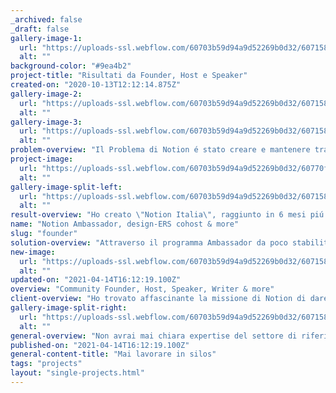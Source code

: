 ```yaml
---
_archived: false
_draft: false
gallery-image-1:
  url: "https://uploads-ssl.webflow.com/60703b59d94a9d52269b0d32/6071584facdb9fcb8bb9849b_03.png"
  alt: ""
background-color: "#9ea4b2"
project-title: "Risultati da Founder, Host e Speaker"
created-on: "2020-10-13T12:12:14.875Z"
gallery-image-2:
  url: "https://uploads-ssl.webflow.com/60703b59d94a9d52269b0d32/6071585a529e3ccd0c02103d_06.png"
  alt: ""
gallery-image-3:
  url: "https://uploads-ssl.webflow.com/60703b59d94a9d52269b0d32/6071585d51fa45271e79576f_07.png"
  alt: ""
problem-overview: "Il Problema di Notion é stato creare e mantenere traccia degli utenti, nel momento del loro grande incremento. Per il resto delle attivitá, é stata una scoperta e un qualcosa che mi sentivo valesse la pena di condividere e fare per il bene comune. "
project-image:
  url: "https://uploads-ssl.webflow.com/60703b59d94a9d52269b0d32/60770fd0d28975272ee885e4_Frame%207.png"
  alt: ""
gallery-image-split-left:
  url: "https://uploads-ssl.webflow.com/60703b59d94a9d52269b0d32/60715852672f3c678af25589_04.png"
  alt: ""
result-overview: "Ho creato \"Notion Italia\", raggiunto in 6 mesi piú di 1200 iscritti e aperto uno studio di consulenza esterno collaborando con loro come consulente UX per connettere users e support. design-ERS e Design Informale, i due podcast di cui sono host, hanno raggiunto oltre i 2000 ascolti e 40K views su Youtube."
name: "Notion Ambassador, design-ERS cohost & more"
slug: "founder"
solution-overview: "Attraverso il programma Ambassador da poco stabilito, ho aiutato nella gestione di un database interno di ricerca e analisi di dati utili al supporto e al team di design. "
new-image:
  url: "https://uploads-ssl.webflow.com/60703b59d94a9d52269b0d32/6071584b8aadc081f278eeae_02.png"
  alt: ""
updated-on: "2021-04-14T16:12:19.100Z"
overview: "Community Founder, Host, Speaker, Writer & more"
client-overview: "Ho trovato affascinante la missione di Notion di dare valore alle persone creando uno spazio dove chiunque puó collegare e connettere le informazioni della propria vita, cosí come con Airbnb e Medium di dare valore alle persone."
gallery-image-split-right:
  url: "https://uploads-ssl.webflow.com/60703b59d94a9d52269b0d32/60715856d6dc710d267452c3_05.png"
  alt: ""
general-overview: "Non avrai mai chiara expertise del settore di riferimento: spendere tempo con i diretti responsabili e capire prima di argomentare decisioni é la chiave per poi esprimere un punto di vista coerente e nel mirino. "
published-on: "2021-04-14T16:12:19.100Z"
general-content-title: "Mai lavorare in silos"
tags: "projects"
layout: "single-projects.html"
---
```



